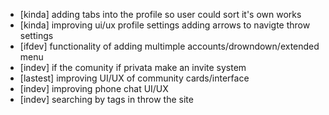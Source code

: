 - [kinda] adding tabs into the profile so user could sort it's own works
- [kinda] improving ui/ux profile settings adding arrows to navigte throw settings
- [ifdev] functionality of adding multimple accounts/drowndown/extended menu
- [indev] if the comunity if privata make an invite system 
- [lastest] improving UI/UX of community cards/interface
- [indev] improving phone chat UI/UX
- [indev]  searching by tags in throw the site
